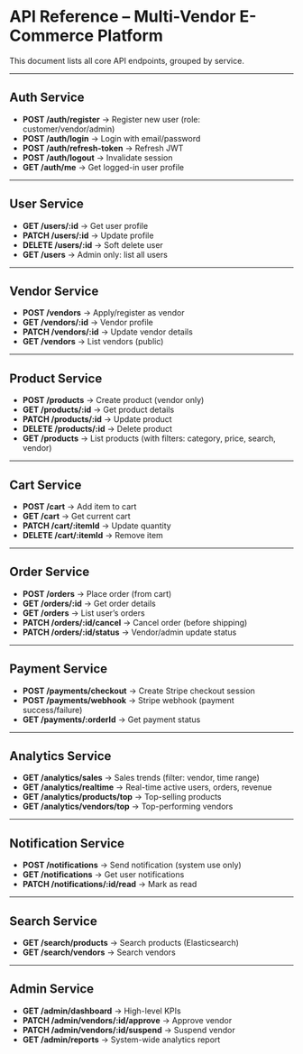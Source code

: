 # API Reference – Multi-Vendor E-Commerce Platform

This document lists all core API endpoints, grouped by service.

---

## Auth Service
- **POST /auth/register** → Register new user (role: customer/vendor/admin)
- **POST /auth/login** → Login with email/password
- **POST /auth/refresh-token** → Refresh JWT
- **POST /auth/logout** → Invalidate session
- **GET /auth/me** → Get logged-in user profile

---

## User Service
- **GET /users/:id** → Get user profile
- **PATCH /users/:id** → Update profile
- **DELETE /users/:id** → Soft delete user
- **GET /users** → Admin only: list all users

---

## Vendor Service
- **POST /vendors** → Apply/register as vendor
- **GET /vendors/:id** → Vendor profile
- **PATCH /vendors/:id** → Update vendor details
- **GET /vendors** → List vendors (public)

---

## Product Service
- **POST /products** → Create product (vendor only)
- **GET /products/:id** → Get product details
- **PATCH /products/:id** → Update product
- **DELETE /products/:id** → Delete product
- **GET /products** → List products (with filters: category, price, search, vendor)

---

## Cart Service
- **POST /cart** → Add item to cart
- **GET /cart** → Get current cart
- **PATCH /cart/:itemId** → Update quantity
- **DELETE /cart/:itemId** → Remove item

---

## Order Service
- **POST /orders** → Place order (from cart)
- **GET /orders/:id** → Get order details
- **GET /orders** → List user’s orders
- **PATCH /orders/:id/cancel** → Cancel order (before shipping)
- **PATCH /orders/:id/status** → Vendor/admin update status

---

## Payment Service
- **POST /payments/checkout** → Create Stripe checkout session
- **POST /payments/webhook** → Stripe webhook (payment success/failure)
- **GET /payments/:orderId** → Get payment status

---

## Analytics Service
- **GET /analytics/sales** → Sales trends (filter: vendor, time range)
- **GET /analytics/realtime** → Real-time active users, orders, revenue
- **GET /analytics/products/top** → Top-selling products
- **GET /analytics/vendors/top** → Top-performing vendors

---

## Notification Service
- **POST /notifications** → Send notification (system use only)
- **GET /notifications** → Get user notifications
- **PATCH /notifications/:id/read** → Mark as read

---

## Search Service
- **GET /search/products** → Search products (Elasticsearch)
- **GET /search/vendors** → Search vendors

---

## Admin Service
- **GET /admin/dashboard** → High-level KPIs
- **PATCH /admin/vendors/:id/approve** → Approve vendor
- **PATCH /admin/vendors/:id/suspend** → Suspend vendor
- **GET /admin/reports** → System-wide analytics report
